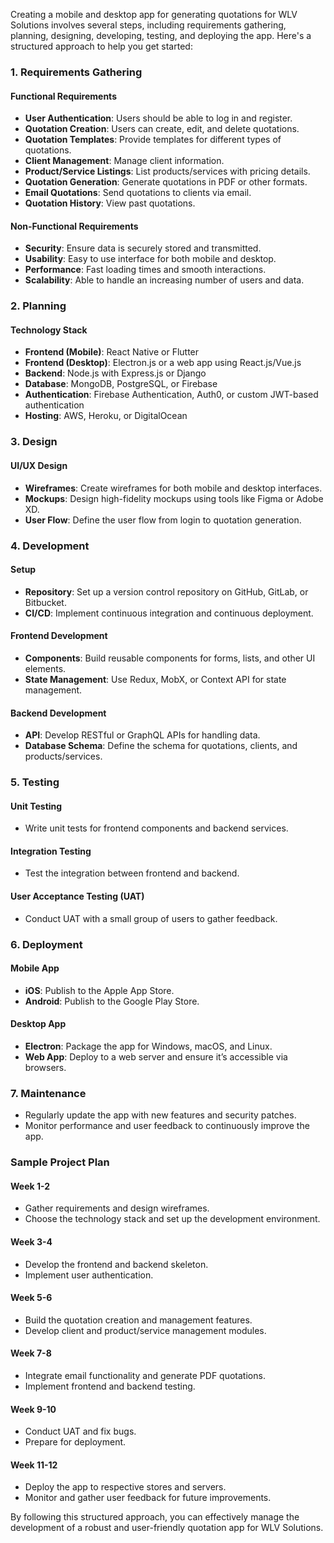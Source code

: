  Creating a mobile and desktop app for generating quotations for WLV Solutions involves several steps, including requirements gathering, planning, designing, developing, testing, and deploying the app. Here's a structured approach to help you get started:

### 1. Requirements Gathering

#### Functional Requirements
- **User Authentication**: Users should be able to log in and register.
- **Quotation Creation**: Users can create, edit, and delete quotations.
- **Quotation Templates**: Provide templates for different types of quotations.
- **Client Management**: Manage client information.
- **Product/Service Listings**: List products/services with pricing details.
- **Quotation Generation**: Generate quotations in PDF or other formats.
- **Email Quotations**: Send quotations to clients via email.
- **Quotation History**: View past quotations.

#### Non-Functional Requirements
- **Security**: Ensure data is securely stored and transmitted.
- **Usability**: Easy to use interface for both mobile and desktop.
- **Performance**: Fast loading times and smooth interactions.
- **Scalability**: Able to handle an increasing number of users and data.

### 2. Planning

#### Technology Stack
- **Frontend (Mobile)**: React Native or Flutter
- **Frontend (Desktop)**: Electron.js or a web app using React.js/Vue.js
- **Backend**: Node.js with Express.js or Django
- **Database**: MongoDB, PostgreSQL, or Firebase
- **Authentication**: Firebase Authentication, Auth0, or custom JWT-based authentication
- **Hosting**: AWS, Heroku, or DigitalOcean

### 3. Design

#### UI/UX Design
- **Wireframes**: Create wireframes for both mobile and desktop interfaces.
- **Mockups**: Design high-fidelity mockups using tools like Figma or Adobe XD.
- **User Flow**: Define the user flow from login to quotation generation.

### 4. Development

#### Setup
- **Repository**: Set up a version control repository on GitHub, GitLab, or Bitbucket.
- **CI/CD**: Implement continuous integration and continuous deployment.

#### Frontend Development
- **Components**: Build reusable components for forms, lists, and other UI elements.
- **State Management**: Use Redux, MobX, or Context API for state management.

#### Backend Development
- **API**: Develop RESTful or GraphQL APIs for handling data.
- **Database Schema**: Define the schema for quotations, clients, and products/services.

### 5. Testing

#### Unit Testing
- Write unit tests for frontend components and backend services.

#### Integration Testing
- Test the integration between frontend and backend.

#### User Acceptance Testing (UAT)
- Conduct UAT with a small group of users to gather feedback.

### 6. Deployment

#### Mobile App
- **iOS**: Publish to the Apple App Store.
- **Android**: Publish to the Google Play Store.

#### Desktop App
- **Electron**: Package the app for Windows, macOS, and Linux.
- **Web App**: Deploy to a web server and ensure it’s accessible via browsers.

### 7. Maintenance
- Regularly update the app with new features and security patches.
- Monitor performance and user feedback to continuously improve the app.

### Sample Project Plan
#### Week 1-2
- Gather requirements and design wireframes.
- Choose the technology stack and set up the development environment.

#### Week 3-4
- Develop the frontend and backend skeleton.
- Implement user authentication.

#### Week 5-6
- Build the quotation creation and management features.
- Develop client and product/service management modules.

#### Week 7-8
- Integrate email functionality and generate PDF quotations.
- Implement frontend and backend testing.

#### Week 9-10
- Conduct UAT and fix bugs.
- Prepare for deployment.

#### Week 11-12
- Deploy the app to respective stores and servers.
- Monitor and gather user feedback for future improvements.

By following this structured approach, you can effectively manage the development of a robust and user-friendly quotation app for WLV Solutions.
